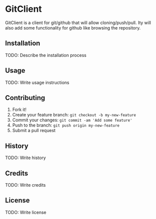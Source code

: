 # GitClient
GitClient is a client for git/github that will allow cloning/push/pull.
Ity will also add some functionality for github like browsing the repository. 
## Installation
TODO: Describe the installation process
## Usage
TODO: Write usage instructions
## Contributing
1. Fork it!
2. Create your feature branch: `git checkout -b my-new-feature`
3. Commit your changes: `git commit -am 'Add some feature'`
4. Push to the branch: `git push origin my-new-feature`
5. Submit a pull request 

## History
TODO: Write history
## Credits
TODO: Write credits
## License
TODO: Write license

